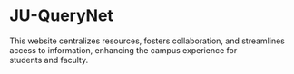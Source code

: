 # JU-QueryNet
This website centralizes resources, fosters collaboration, and streamlines access to information, enhancing the campus experience for students and faculty.
